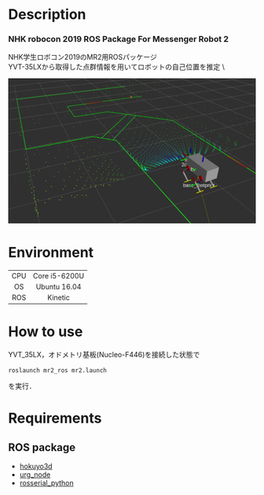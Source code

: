 # Description

### NHK robocon 2019 ROS Package For Messenger Robot 2

NHK学生ロボコン2019のMR2用ROSパッケージ \
YVT-35LXから取得した点群情報を用いてロボットの自己位置を推定 \

![mr2_ros_image](.readme/mr2_ros_image.png "mr2_ros_image")

# Environment

|||
|:-:|:-:|
|CPU|Core i5-6200U|
|OS   |Ubuntu 16.04 |
|ROS |Kinetic|

# How to use

YVT_35LX，オドメトリ基板(Nucleo-F446)を接続した状態で

```
roslaunch mr2_ros mr2.launch
```

を実行．

# Requirements

## ROS package

- [hokuyo3d](https://github.com/at-wat/hokuyo3d)
- [urg_node](https://github.com/ros-drivers/urg_node)
- [rosserial_python](https://github.com/ros-drivers/rosserial/tree/melodic-devel/rosserial_python)

